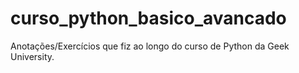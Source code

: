 # curso_python_basico_avancado
 Anotações/Exercícios que fiz ao longo do curso de Python da Geek University.
